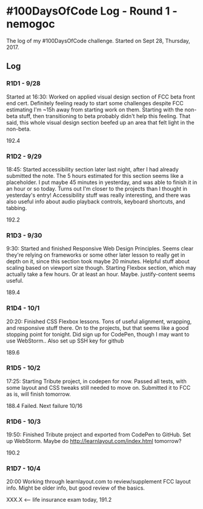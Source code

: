 # #100DaysOfCode Log - Round 1 - nemogoc

The log of my #100DaysOfCode challenge. Started on Sept 28, Thursday, 2017.

## Log

### R1D1 - 9/28
Started at 16:30: Worked on applied visual design section of FCC beta front end cert. Definitely feeling ready to start some challenges despite FCC estimating I'm ~15h away from starting work on them. Starting with the non-beta stuff, then transitioning to beta probably didn't help this feeling. That said, this whole visual design section beefed up an area that felt light in the non-beta.

192.4

### R1D2 - 9/29
18:45: Started accessibility section later last night, after I had already submitted the note. The 5 hours estimated for this section seems like a placeholder. I put maybe 45 minutes in yesterday, and was able to finish it in an hour or so today. Turns out I'm closer to the projects than I thought in yesterday's entry! Accessibility stuff was really interesting, and there was also useful info about audio playback controls, keyboard shortcuts, and tabbing.

192.2

### R1D3 - 9/30
9:30: Started and finished Responsive Web Design Principles. Seems clear they're relying on frameworks or some other later lesson to really get in depth on it, since this section took maybe 20 minutes. Helpful stuff about scaling based on viewport size though. Starting Flexbox section, which may actually take a few hours. Or at least an hour. Maybe. justify-content seems useful.

189.4

### R1D4 - 10/1
20:20: Finished CSS Flexbox lessons. Tons of useful alignment, wrapping, and responsive stuff there. On to the projects, but that seems like a good stopping point for tonight. Did sign up for CodePen, though I may want to use WebStorm.. Also set up SSH key for github

189.6

### R1D5 - 10/2
17:25: Starting Tribute project, in codepen for now. Passed all tests, with some layout and CSS tweaks still needed to move on. Submitted it to FCC as is, will finish tomorrow.

188.4 Failed. Next failure 10/16

### R1D6 - 10/3
19:50: Finished Tribute project and exported from CodePen to GitHub. Set up WebStorm.
Maybe do http://learnlayout.com/index.html tomorrow?

190.2

### R1D7 - 10/4
20:00 Working through learnlayout.com to review/supplement FCC layout info. Might be older info, but good review of the basics.

XXX.X <-- life insurance exam today, 191.2
